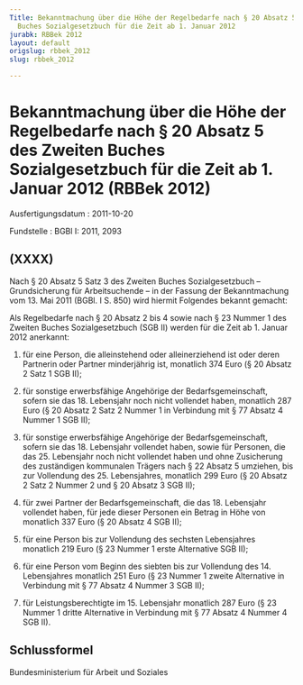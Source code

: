 ```yaml
---
Title: Bekanntmachung über die Höhe der Regelbedarfe nach § 20 Absatz 5 des Zweiten
  Buches Sozialgesetzbuch für die Zeit ab 1. Januar 2012
jurabk: RBBek 2012
layout: default
origslug: rbbek_2012
slug: rbbek_2012

---
```


# Bekanntmachung über die Höhe der Regelbedarfe nach § 20 Absatz 5 des Zweiten Buches Sozialgesetzbuch für die Zeit ab 1. Januar 2012 (RBBek 2012)

Ausfertigungsdatum
:   2011-10-20

Fundstelle
:   BGBl I: 2011, 2093


## (XXXX)

Nach § 20 Absatz 5 Satz 3 des Zweiten Buches Sozialgesetzbuch – Grundsicherung für Arbeitsuchende – in der Fassung der Bekanntmachung vom 13. Mai 2011 (BGBl. I S. 850) wird hiermit Folgendes bekannt gemacht:

Als Regelbedarfe nach § 20 Absatz 2 bis 4 sowie nach § 23 Nummer 1 des Zweiten Buches Sozialgesetzbuch (SGB II) werden für die Zeit ab 1. Januar 2012 anerkannt:

1.  für eine Person, die alleinstehend oder alleinerziehend ist oder deren Partnerin oder Partner minderjährig ist, monatlich 374 Euro (§ 20 Absatz 2 Satz 1 SGB II);


2.  für sonstige erwerbsfähige Angehörige der Bedarfsgemeinschaft, sofern sie das 18. Lebensjahr noch nicht vollendet haben, monatlich 287 Euro (§ 20 Absatz 2 Satz 2 Nummer 1 in Verbindung mit § 77 Absatz 4 Nummer 1 SGB II);


3.  für sonstige erwerbsfähige Angehörige der Bedarfsgemeinschaft, sofern sie das 18. Lebensjahr vollendet haben, sowie für Personen, die das 25. Lebensjahr noch nicht vollendet haben und ohne Zusicherung des zuständigen kommunalen Trägers nach § 22 Absatz 5 umziehen, bis zur Vollendung des 25. Lebensjahres, monatlich 299 Euro (§ 20 Absatz 2 Satz 2 Nummer 2 und § 20 Absatz 3 SGB II);


4.  für zwei Partner der Bedarfsgemeinschaft, die das 18. Lebensjahr vollendet haben, für jede dieser Personen ein Betrag in Höhe von monatlich 337 Euro (§ 20 Absatz 4 SGB II);


5.  für eine Person bis zur Vollendung des sechsten Lebensjahres monatlich 219 Euro (§ 23 Nummer 1 erste Alternative SGB II);


6.  für eine Person vom Beginn des siebten bis zur Vollendung des 14. Lebensjahres monatlich 251 Euro (§ 23 Nummer 1 zweite Alternative in Verbindung mit § 77 Absatz 4 Nummer 3 SGB II);


7.  für Leistungsberechtigte im 15. Lebensjahr monatlich 287 Euro (§ 23 Nummer 1 dritte Alternative in Verbindung mit § 77 Absatz 4 Nummer 4 SGB II).





## Schlussformel

Bundesministerium für Arbeit und Soziales

